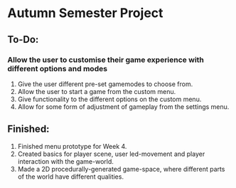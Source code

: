 # Autumn Semester Project


## To-Do:

### Allow the user to customise their game experience with different options and modes
1. Give the user different pre-set gamemodes to choose from.
2. Allow the user to start a game from the custom menu.
3. Give functionality to the different options on the custom menu.
4. Allow for some form of adjustment of gameplay from the settings menu.

## Finished:

1. Finished menu prototype for Week 4.
2. Created basics for player scene, user led-movement and player interaction with the game-world.
3. Made a 2D procedurally-generated game-space, where different parts of the world have different qualities.
